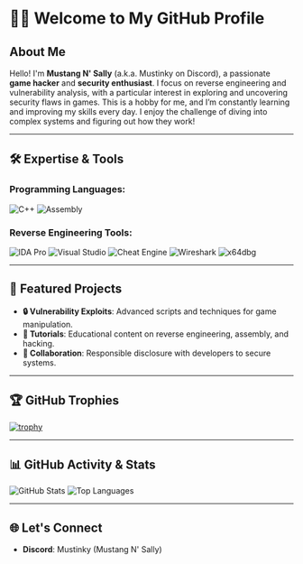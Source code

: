 # 🕵️‍♂️ Welcome to My GitHub Profile

## About Me
Hello! I'm **Mustang N' Sally** (a.k.a. Mustinky on Discord), a passionate **game hacker** and **security enthusiast**. I focus on reverse engineering and vulnerability analysis, with a particular interest in exploring and uncovering security flaws in games. This is a hobby for me, and I’m constantly learning and improving my skills every day. I enjoy the challenge of diving into complex systems and figuring out how they work!

---

## 🛠️ Expertise & Tools

### Programming Languages:
![C++](https://img.shields.io/badge/C%2B%2B-00599C?style=for-the-badge&logo=cplusplus&logoColor=white)
![Assembly](https://img.shields.io/badge/Assembly-525252?style=for-the-badge&logo=amd&logoColor=white)

### Reverse Engineering Tools:
![IDA Pro](https://img.shields.io/badge/IDA%20Pro-2C2C2C?style=for-the-badge&logo=data:image/svg+xml;base64,[base64_encoded_logo_here]&logoColor=white)
![Visual Studio](https://img.shields.io/badge/Visual%20Studio-5C2D91?style=for-the-badge&logo=visualstudio&logoColor=white)
![Cheat Engine](https://img.shields.io/badge/Cheat%20Engine-3776AB?style=for-the-badge&logo=cheatengine&logoColor=white)
![Wireshark](https://img.shields.io/badge/Wireshark-1679A7?style=for-the-badge&logo=wireshark&logoColor=white)
![x64dbg](https://img.shields.io/badge/x64dbg-4A90E2?style=for-the-badge)

---

## 📂 Featured Projects
- **🔒 Vulnerability Exploits**: Advanced scripts and techniques for game manipulation.
- **📜 Tutorials**: Educational content on reverse engineering, assembly, and hacking.
- **🤝 Collaboration**: Responsible disclosure with developers to secure systems.

---

## 🏆 GitHub Trophies
[![trophy](https://github-profile-trophy.vercel.app/?username=YourUsername&theme=darkhub&no-frame=true&margin-w=15&margin-h=15)](https://github.com/ryo-ma/github-profile-trophy)

---

## 📊 GitHub Activity & Stats

![GitHub Stats](https://github-readme-stats.vercel.app/api?username=YourUsername&show_icons=true&theme=dark)
![Top Languages](https://github-readme-stats.vercel.app/api/top-langs/?username=YourUsername&layout=compact&theme=dark)

---

## 🌐 Let's Connect

- **Discord**: Mustinky (Mustang N' Sally)
